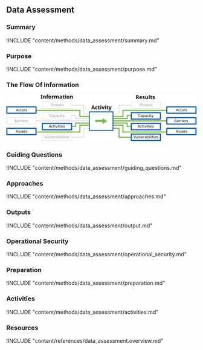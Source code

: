 ## Data Assessment

### Summary
!INCLUDE "content/methods/data_assessment/summary.md"

### Purpose
!INCLUDE "content/methods/data_assessment/purpose.md"

### The Flow Of Information
![Data Assessment Information Flow](content/images/info_flows/data_assessment.svg)

### Guiding Questions
!INCLUDE "content/methods/data_assessment/guiding_questions.md"

### Approaches
!INCLUDE "content/methods/data_assessment/approaches.md"

### Outputs
!INCLUDE "content/methods/data_assessment/output.md"

### Operational Security
!INCLUDE "content/methods/data_assessment/operational_security.md"

### Preparation
!INCLUDE "content/methods/data_assessment/preparation.md"

### Activities
!INCLUDE "content/methods/data_assessment/activities.md"

### Resources
<div class="greybox">
!INCLUDE "content/references/data_assessment.overview.md"
</div>
